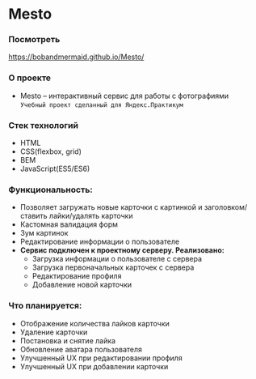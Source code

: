 # Mesto
### Посмотреть 
https://bobandmermaid.github.io/Mesto/

### О проекте
+ Mesto – интерактивный сервис для работы с фотографиями   
`Учебный проект сделанный для Яндекс.Практикум`

### Стек технологий
+ HTML
+ CSS(flexbox, grid)
+ BEM
+ JavaScript(ES5/ES6)

### Функциональность:
+ Позволяет загружать новые карточки с картинкой и заголовком/ставить лайки/удалять карточки
+ Кастомная валидация форм
+ Зум картинок
+ Редактирование информации о пользователе
+ **Сервис подключен к проектному серверу. Реализовано:**
  + Загрузка информации о пользователе с сервера
  + Загрузка первоначальных карточек с сервера
  + Редактирование профиля
  + Добавление новой карточки
  
### Что планируется:
+ Отображение количества лайков карточки
+ Удаление карточки
+ Постановка и снятие лайка
+ Обновление аватара пользователя
+ Улучшенный UX при редактировании профиля
+ Улучшенный UX при добавлении карточки
